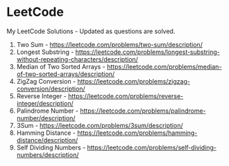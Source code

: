 # LeetCode
My LeetCode Solutions - Updated as questions are solved.

1. Two Sum - https://leetcode.com/problems/two-sum/description/
3. Longest Substring - https://leetcode.com/problems/longest-substring-without-repeating-characters/description/
4. Median of Two Sorted Arrays - https://leetcode.com/problems/median-of-two-sorted-arrays/description/
6. ZigZag Conversion - https://leetcode.com/problems/zigzag-conversion/description/
7. Reverse Integer - https://leetcode.com/problems/reverse-integer/description/
9. Palindrome Number - https://leetcode.com/problems/palindrome-number/description/
15. 3Sum - https://leetcode.com/problems/3sum/description/
461. Hamming Distance - https://leetcode.com/problems/hamming-distance/description/
728. Self Dividing Numbers - https://leetcode.com/problems/self-dividing-numbers/description/
